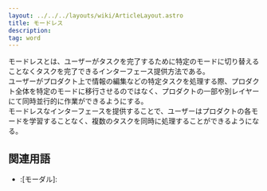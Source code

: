 ```yaml
---
layout: ../../../layouts/wiki/ArticleLayout.astro
title: モードレス
description:
tag: word
---
```


モードレスとは、ユーザーがタスクを完了するために特定のモードに切り替えることなくタスクを完了できるインターフェース提供方法である。  
ユーザーがプロダクト上で情報の編集などの特定タスクを処理する際、プロダクト全体を特定のモードに移行させるのではなく、プロダクトの一部や別レイヤーにて同時並行的に作業ができるようにする。  
モードレスなインターフェースを提供することで、ユーザーはプロダクトの各モードを学習することなく、複数のタスクを同時に処理することができるようになる。

## 関連用語

- :[モーダル]:
